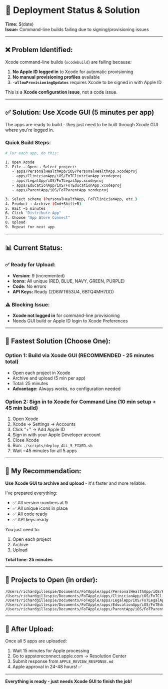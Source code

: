 # 🚨 Deployment Status & Solution

**Time:** $(date)  
**Issue:** Command-line builds failing due to signing/provisioning issues

---

## ❌ Problem Identified:

Xcode command-line builds (`xcodebuild`) are failing because:
1. **No Apple ID logged in** to Xcode for automatic provisioning
2. **No manual provisioning profiles** available
3. **`-allowProvisioningUpdates`** requires Xcode to be signed in with Apple ID

This is a **Xcode configuration issue**, not a code issue.

---

## ✅ Solution: Use Xcode GUI (5 minutes per app)

The apps are ready to build - they just need to be built through Xcode GUI where you're logged in.

### Quick Build Steps:

```bash
# For each app, do this:

1. Open Xcode
2. File → Open → Select project:
   - apps/PersonalHealthApp/iOS/PersonalHealthApp.xcodeproj
   - apps/ClinicianApp/iOS/FoTClinicianApp.xcodeproj
   - apps/LegalApp/iOS/FoTLegalApp.xcodeproj
   - apps/EducationApp/iOS/FoTEducationApp.xcodeproj
   - apps/ParentApp/iOS/FoTParentApp.xcodeproj

3. Select scheme (PersonalHealthApp, FoTClinicianApp, etc.)
4. Product → Archive (Cmd+Shift+B)
5. Wait ~5 minutes
6. Click "Distribute App"
7. Choose "App Store Connect"
8. Upload
9. Repeat for next app
```

---

## 📊 Current Status:

### ✅ Ready for Upload:
- **Version:** 9 (incremented)  
- **Icons:** All unique (RED, BLUE, NAVY, GREEN, PURPLE)
- **Code:** No errors
- **API Keys:** Ready (2D6WT653U4, 6BTQ4MH7DD)

### ⚠️ Blocking Issue:
- **Xcode not logged in** for command-line provisioning
- Needs GUI build or Apple ID login to Xcode Preferences

---

## 🎯 Fastest Solution (Choose One):

### Option 1: Build via Xcode GUI (RECOMMENDED - 25 minutes total)
- Open each project in Xcode
- Archive and upload (5 min per app)
- Total: 25 minutes
- **Advantage:** Always works, no configuration needed

### Option 2: Sign in to Xcode for Command Line (10 min setup + 45 min build)
1. Open Xcode
2. Xcode → Settings → Accounts
3. Click "+" → Add Apple ID
4. Sign in with your Apple Developer account
5. Close Xcode
6. Run: `./scripts/deploy_ALL_5_FIXED.sh`
7. Wait ~45 minutes for all 5 apps

---

## 🚀 My Recommendation:

**Use Xcode GUI to archive and upload** - it's faster and more reliable.

I've prepared everything:
- ✅ All version numbers at 9
- ✅ All unique icons in place
- ✅ All code ready
- ✅ API keys ready

You just need to:
1. Open each project
2. Archive
3. Upload

**Total time: 25 minutes**

---

## 📁 Projects to Open (in order):

```
/Users/richardgillespie/Documents/FoTApple/apps/PersonalHealthApp/iOS/PersonalHealthApp.xcodeproj
/Users/richardgillespie/Documents/FoTApple/apps/ClinicianApp/iOS/FoTClinicianApp.xcodeproj
/Users/richardgillespie/Documents/FoTApple/apps/LegalApp/iOS/FoTLegalApp.xcodeproj
/Users/richardgillespie/Documents/FoTApple/apps/EducationApp/iOS/FoTEducationApp.xcodeproj
/Users/richardgillespie/Documents/FoTApple/apps/ParentApp/iOS/FoTParentApp.xcodeproj
```

---

## 🎉 After Upload:

Once all 5 apps are uploaded:
1. Wait 15 minutes for Apple processing
2. Go to appstoreconnect.apple.com → Resolution Center
3. Submit response from `APPLE_REVIEW_RESPONSE.md`
4. Apple approval in 24-48 hours! ✅

---

**Everything is ready - just needs Xcode GUI to finish the job!**

